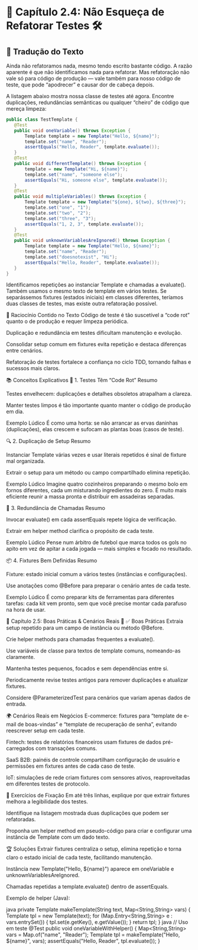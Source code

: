 # 🎨 Capítulo 2.4: Não Esqueça de Refatorar Testes 🛠️

## 📜 Tradução do Texto

Ainda não refatoramos nada, mesmo tendo escrito bastante código. A razão aparente é que não identificamos nada para refatorar. Mas refatoração não vale só para código de produção — vale também para nosso código de teste, que pode “apodrecer” e causar dor de cabeça depois.  

A listagem abaixo mostra nossa classe de testes até agora. Encontre duplicações, redundâncias semânticas ou qualquer “cheiro” de código que mereça limpeza:

```java
public class TestTemplate {
   @Test
   public void oneVariable() throws Exception {
       Template template = new Template("Hello, ${name}");
       template.set("name", "Reader");
       assertEquals("Hello, Reader", template.evaluate());
   }
   @Test
   public void differentTemplate() throws Exception {
       template = new Template("Hi, ${name}");
       template.set("name", "someone else");
       assertEquals("Hi, someone else", template.evaluate());
   }
   @Test
   public void multipleVariables() throws Exception {
       Template template = new Template("${one}, ${two}, ${three}");
       template.set("one", "1");
       template.set("two", "2");
       template.set("three", "3");
       assertEquals("1, 2, 3", template.evaluate());
   }
   @Test
   public void unknownVariablesAreIgnored() throws Exception {
       Template template = new Template("Hello, ${name}");
       template.set("name", "Reader");
       template.set("doesnotexist", "Hi");
       assertEquals("Hello, Reader", template.evaluate());
   }
}
```

Identificamos repetições ao instanciar Template e chamadas a evaluate(). Também usamos o mesmo texto de template em vários testes. Se separássemos fixtures (estados iniciais) em classes diferentes, teríamos duas classes de testes, mas existe outra refatoração possível.

🧠 Raciocínio Contido no Texto
Código de teste é tão suscetível a “code rot” quanto o de produção e requer limpeza periódica.

Duplicação e redundância em testes dificultam manutenção e evolução.

Consolidar setup comum em fixtures evita repetição e destaca diferenças entre cenários.

Refatoração de testes fortalece a confiança no ciclo TDD, tornando falhas e sucessos mais claros.

📚 Conceitos Explicativos
🔄 1. Testes Têm “Code Rot”
Resumo

Testes envelhecem: duplicações e detalhes obsoletos atrapalham a clareza.

Manter testes limpos é tão importante quanto manter o código de produção em dia.

Exemplo Lúdico É como uma horta: se não arrancar as ervas daninhas (duplicações), elas crescem e sufocam as plantas boas (casos de teste).

🔍 2. Duplicação de Setup
Resumo

Instanciar Template várias vezes e usar literais repetidos é sinal de fixture mal organizada.

Extrair o setup para um método ou campo compartilhado elimina repetição.

Exemplo Lúdico Imagine quatro cozinheiros preparando o mesmo bolo em fornos diferentes, cada um misturando ingredientes do zero. É muito mais eficiente reunir a massa pronta e distribuir em assadeiras separadas.

🎯 3. Redundância de Chamadas
Resumo

Invocar evaluate() em cada assertEquals repete lógica de verificação.

Extrair em helper method clarifica o propósito de cada teste.

Exemplo Lúdico Pense num árbitro de futebol que marca todos os gols no apito em vez de apitar a cada jogada — mais simples e focado no resultado.

📦 4. Fixtures Bem Definidas
Resumo

Fixture: estado inicial comum a vários testes (instâncias e configurações).

Use anotações como @Before para preparar o cenário antes de cada teste.

Exemplo Lúdico É como preparar kits de ferramentas para diferentes tarefas: cada kit vem pronto, sem que você precise montar cada parafuso na hora de usar.

💼 Capítulo 2.5: Boas Práticas & Cenários Reais 🌟
✅ Boas Práticas
Extraia setup repetido para um campo de instância ou método @Before.

Crie helper methods para chamadas frequentes a evaluate().

Use variáveis de classe para textos de template comuns, nomeando-as claramente.

Mantenha testes pequenos, focados e sem dependências entre si.

Periodicamente revise testes antigos para remover duplicações e atualizar fixtures.

Considere @ParameterizedTest para cenários que variam apenas dados de entrada.

🌍 Cenários Reais em Negócios
E-commerce: fixtures para “template de e-mail de boas-vindas” e “template de recuperação de senha”, evitando reescrever setup em cada teste.

Fintech: testes de relatórios financeiros usam fixtures de dados pré-carregados com transações comuns.

SaaS B2B: painéis de controle compartilham configuração de usuário e permissões em fixtures antes de cada caso de teste.

IoT: simulações de rede criam fixtures com sensores ativos, reaproveitadas em diferentes testes de protocolo.

📝 Exercícios de Fixação
Em até três linhas, explique por que extrair fixtures melhora a legibilidade dos testes.

Identifique na listagem mostrada duas duplicações que podem ser refatoradas.

Proponha um helper method em pseudo-código para criar e configurar uma instância de Template com um dado texto.

🏆 Soluções
Extrair fixtures centraliza o setup, elimina repetição e torna claro o estado inicial de cada teste, facilitando manutenção.

Instância new Template("Hello, ${name}") aparece em oneVariable e unknownVariablesAreIgnored.

Chamadas repetidas a template.evaluate() dentro de assertEquals.

Exemplo de helper (Java):

java
private Template makeTemplate(String text, Map<String,String> vars) {
    Template tpl = new Template(text);
    for (Map.Entry<String,String> e : vars.entrySet()) {
        tpl.set(e.getKey(), e.getValue());
    }
    return tpl;
}
java
// Uso em teste
@Test
public void oneVariableWithHelper() {
    Map<String,String> vars = Map.of("name", "Reader");
    Template tpl = makeTemplate("Hello, ${name}", vars);
    assertEquals("Hello, Reader", tpl.evaluate());
}